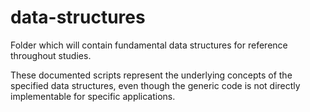 # data-structures
Folder which will contain fundamental data structures for reference throughout studies.

These documented scripts represent the underlying concepts of the specified data structures, even though the generic code is not directly implementable for specific applications.

